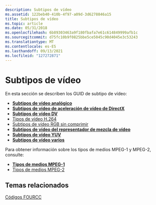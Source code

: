 ```yaml
---
description: Subtipos de vídeo
ms.assetid: 122beb40-410b-4f97-a09d-3d6278846a15
title: Subtipos de vídeo
ms.topic: article
ms.date: 05/31/2018
ms.openlocfilehash: 6b89303463a9f180fbafa7e61c614849999afb1c
ms.sourcegitcommit: d75fc10b9f0825bbe5ce5045c90d4045e3c53243
ms.translationtype: MT
ms.contentlocale: es-ES
ms.lasthandoff: 09/13/2021
ms.locfileid: "127272871"
---
```

# <a name="video-subtypes"></a>Subtipos de vídeo

En esta sección se describen los GUID de subtipo de vídeo:

-   [**Subtipos de vídeo analógico**](analog-video-subtypes.md)
-   [**Subtipos de vídeo de aceleración de vídeo de DirectX**](directx-video-acceleration-video-subtypes.md)
-   [**Subtipos de vídeo DV**](dv-video-subtypes.md)
-   [Tipos de vídeo H.264](h-264-video-types.md)
-   [Subtipos de vídeo RGB sin comprimir](uncompressed-rgb-video-subtypes.md)
-   [**Subtipos de vídeo del representador de mezcla de vídeo**](video-mixing-renderer-video-subtypes.md)
-   [**Subtipos de vídeo YUV**](yuv-video-subtypes.md)
-   [**Subtipos de vídeo varios**](miscellaneous-video-subtypes.md)

Para obtener información sobre los tipos de medios MPEG-1 y MPEG-2, consulte:

-   [**Tipos de medios MPEG-1**](mpeg-1-media-types.md)
-   [Tipos de medios MPEG-2](mpeg-2-media-types.md)

## <a name="related-topics"></a>Temas relacionados

<dl> <dt>

[Códigos FOURCC](fourcc-codes.md)
</dt> </dl>

 

 



